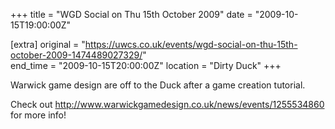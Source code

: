 +++
title = "WGD Social on Thu 15th October 2009"
date = "2009-10-15T19:00:00Z"

[extra]
original = "https://uwcs.co.uk/events/wgd-social-on-thu-15th-october-2009-1474489027329/"    
end_time = "2009-10-15T20:00:00Z"
location = "Dirty Duck"
+++

Warwick game design are off to the Duck after a game creation tutorial.

Check out http://www.warwickgamedesign.co.uk/news/events/1255534860 for more info\!

